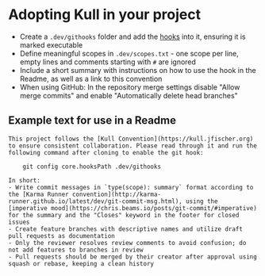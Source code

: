# Adopting Kull in your project

- Create a `.dev/githooks` folder and add the [hooks](https://raw.githubusercontent.com/xeruf/kull/master/.dev/githooks/commit-msg) into it, ensuring it is marked executable
- Define meaningful scopes in `.dev/scopes.txt` - one scope per line, empty lines and comments starting with `#` are ignored
- Include a short summary with instructions on how to use the hook in the Readme, as well as a link to this convention
- When using GitHub: In the repository merge settings disable "Allow merge commits" and enable "Automatically delete head branches"

## Example text for use in a Readme
```
This project follows the [Kull Convention](https://kull.jfischer.org) to ensure consistent collaboration. Please read through it and run the following command after cloning to enable the git hook:

    git config core.hooksPath .dev/githooks

In short:
- Write commit messages in `type(scope): summary` format according to the [Karma Runner convention](http://karma-runner.github.io/latest/dev/git-commit-msg.html), using the [imperative mood](https://chris.beams.io/posts/git-commit/#imperative) for the summary and the "Closes" keyword in the footer for closed issues
- Create feature branches with descriptive names and utilize draft pull requests as documentation
- Only the reviewer resolves review comments to avoid confusion; do not add features to branches in review
- Pull requests should be merged by their creator after approval using squash or rebase, keeping a clean history
```
